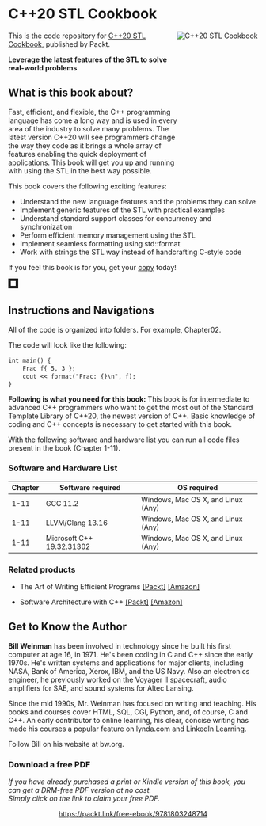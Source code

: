 # C++20 STL Cookbook

<a href="https://www.packtpub.com/product/c-20-stl-cookbook/9781803248714?utm_source=github&utm_medium=repository&utm_campaign=9781803248714"><img src="https://static.packt-cdn.com/products/9781803248714/cover/smaller" alt="C++20 STL Cookbook" height="256px" align="right"></a>

This is the code repository for [C++20 STL Cookbook](https://www.packtpub.com/product/c-20-stl-cookbook/9781803248714?utm_source=github&utm_medium=repository&utm_campaign=9781803248714), published by Packt.

**Leverage the latest features of the STL to solve real-world problems**

## What is this book about?
Fast, efficient, and flexible, the C++ programming language has come a long way and is used in every area of the industry to solve many problems. The latest version C++20 will see programmers change the way they code as it brings a whole array of features enabling the quick deployment of applications. This book will get you up and running with using the STL in the best way possible. 

This book covers the following exciting features:
* Understand the new language features and the problems they can solve
* Implement generic features of the STL with practical examples
* Understand standard support classes for concurrency and synchronization
* Perform efficient memory management using the STL
* Implement seamless formatting using std::format
* Work with strings the STL way instead of handcrafting C-style code

If you feel this book is for you, get your [copy](https://www.amazon.com/dp/1803248718) today!

<a href="https://www.packtpub.com/?utm_source=github&utm_medium=banner&utm_campaign=GitHubBanner"><img src="https://raw.githubusercontent.com/PacktPublishing/GitHub/master/GitHub.png" 
alt="https://www.packtpub.com/" border="5" /></a>

## Instructions and Navigations
All of the code is organized into folders. For example, Chapter02.

The code will look like the following:
```
int main() {    
    Frac f{ 5, 3 };    
    cout << format("Frac: {}\n", f);
}
```

**Following is what you need for this book:**
This book is for intermediate to advanced C++ programmers who want to get the most out of the Standard Template Library of C++20, the newest version of C++. Basic knowledge of coding and C++ concepts is necessary to get started with this book.

With the following software and hardware list you can run all code files present in the book (Chapter 1-11).
### Software and Hardware List
| Chapter | Software required | OS required |
| -------- | ------------------------------------ | ----------------------------------- |
| 1-11 | GCC 11.2 | Windows, Mac OS X, and Linux (Any) |
| 1-11 | LLVM/Clang 13.16 | Windows, Mac OS X, and Linux (Any) |
| 1-11 | Microsoft C++ 19.32.31302 | Windows, Mac OS X, and Linux (Any) |

### Related products
* The Art of Writing Efficient Programs [[Packt]](https://www.packtpub.com/product/the-art-of-writing-efficient-programs/9781800208117?utm_source=github&utm_medium=repository&utm_campaign=9781800208117) [[Amazon]](https://www.amazon.com/dp/1800208111)

* Software Architecture with C++ [[Packt]](https://www.packtpub.com/product/software-architecture-with-c/9781838554590?utm_source=github&utm_medium=repository&utm_campaign=9781838554590) [[Amazon]](https://www.amazon.com/dp/1838554599)

## Get to Know the Author
**Bill Weinman**
 has been involved in technology since he built his first computer at age 16, in 1971. He's been coding in C and C++ since the early 1970s. He's written systems and applications for major clients, including NASA, Bank of America, Xerox, IBM, and the US Navy. Also an electronics engineer, he previously worked on the Voyager II spacecraft, audio amplifiers for SAE, and sound systems for Altec Lansing.

Since the mid 1990s, Mr. Weinman has focused on writing and teaching. His books and courses cover HTML, SQL, CGI, Python, and, of course, C and C++. An early contributor to online learning, his clear, concise writing has made his courses a popular feature on lynda.com and LinkedIn Learning.

Follow Bill on his website at bw.org.
### Download a free PDF

 <i>If you have already purchased a print or Kindle version of this book, you can get a DRM-free PDF version at no cost.<br>Simply click on the link to claim your free PDF.</i>
<p align="center"> <a href="https://packt.link/free-ebook/9781803248714">https://packt.link/free-ebook/9781803248714 </a> </p>